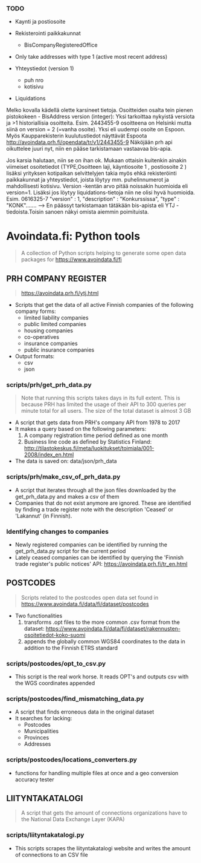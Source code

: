 ### TODO

* Kaynti ja postiosoite
* Rekisterointi paikkakunnat
	* BisCompanyRegisteredOffice

	
* Only take addresses with type 1 (active most recent address)
* Yhteystiedot (version 1)
	* puh nro
	* kotisivu 
* Liquidations	

 Melko kovalla kädellä olette karsineet tietoja. Osoitteiden osalta tein pienen pistokokeen - BisAddress version (integer): Yksi tarkoittaa nykyistä versiota ja >1 historiallisia osoitteita. Esim. 2443455-9 osoitteena on Helsinki mutta siinä on version = 2 (=vanha osoite). Yksi eli uudempi osoite on Espoon. Myös Kaupparekisterin kuulutustiedot näyttävät Espoota http://avoindata.prh.fi/opendata/tr/v1/2443455-9 Näköjään prh api oikuttelee juuri nyt, niin en pääse tarkistamaan vastaavaa bis-apia.

 Jos karsia halutaan, niin se on ihan ok. Mukaan ottaisin kuitenkin ainakin viimeiset osoitetiedot (TYPE,Osoitteen laji, käyntiosoite 1 , postiosoite 2 ) lisäksi yrityksen kotipaikan selvittelyjen takia myös ehkä rekisteröinti paikkakunnat ja yhteystiedot, joista löytyy mm. puhelinnumerot ja mahdollisesti kotisivu. Version -kentän arvo pitää noissakin huomioida eli version=1. Lisäksi jos löytyy liquidations-tietoja niin ne olisi hyvä huomioida. Esim. 0616325-7 "version" : 1,
"description" : "Konkurssissa",
"type" : "KONK"....... --> En päässyt tarkistamaan tätäkään bis-apista eli YTJ -tiedoista.Toisin sanoen näkyi omista aiemmin poimituista.


# Avoindata.fi: Python tools
> A collection of Python scripts helping to generate some open data packages for https://www.avoindata.fi/fi

## PRH COMPANY REGISTER
> https://avoindata.prh.fi/ytj.html

* Scripts that get the data of all active Finnish companies of the following company forms:
	* limited liability companies
	* public limited companies
	* housing companies
	* co-operatives
	* insurance companies
	* public insurance companies
* Output formats:
	* csv
	* json

### scripts/prh/get_prh_data.py
> Note that running this scripts takes days in its full extent. This is because PRH has limited the usage of their API to 300 queries per minute total for all users. The size of the total dataset is almost 3 GB

* A script that gets data from PRH's company API from 1978 to 2017
* It makes a query based on the following parameters:
	1. A company registration time period defined as one month
	2. Business line code as defined by Statistics Finland:
	http://tilastokeskus.fi/meta/luokitukset/toimiala/001-2008/index_en.html
* The data is saved on: data/json/prh_data


### scripts/prh/make_csv_of_prh_data.py
* A script that iterates through all the json files downloaded by the get_prh_data.py and makes a csv of them
* Companies that do not exist anymore are ignored. These are identified by finding a trade register note with the description 'Ceased' or 'Lakannut' (in Finnish).

### Identifying changes to companies
* Newly registered companies can be identified by running the get_prh_data.py script for the current period
* Lately ceased companies can be identified by querying the 'Finnish trade register's public notices' API: https://avoindata.prh.fi/tr_en.html


## POSTCODES
> Scripts related to the postcodes open data set found in https://www.avoindata.fi/data/fi/dataset/postcodes

* Two functionalities
	1. transforms .opt files to the more common .csv format from the dataset: https://www.avoindata.fi/data/fi/dataset/rakennusten-osoitetiedot-koko-suomi
	2. appends the globally common WGS84 coordinates to the data in addition to the Finnish ETRS standard

### scripts/postcodes/opt_to_csv.py
* This script is the real work horse. It reads OPT's and outputs csv with the WGS coordinates appended

### scripts/postcodes/find_mismatching_data.py
* A script that finds erroneous data in the original dataset
* It searches for lacking:
	* Postcodes
	* Municipalities
	* Provinces
	* Addresses

### scripts/postcodes/locations_converters.py
* functions for handling multiple files at once and a geo conversion accuracy tester



## LIITYNTAKATALOGI
> A script that gets the amount of connections organizations have to the National Data Exchange Layer (KAPA)

### scripts/liityntakatalogi.py
* This scripts scrapes the liityntakatalogi website and writes the amount of connections to an CSV file
